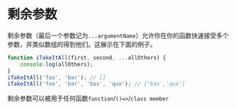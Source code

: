 # 剩余参数

剩余参数（最后一个参数记为`...argumentName`）允许你在你的函数快速接受多个参数，并类似数组的得到他们。这展示在下面的例子。
```ts
function iTakeItAll(first, second, ...allOthers) {
    console.log(allOthers);
}
iTakeItAll('foo', 'bar'); // []
iTakeItAll('foo', 'bar', 'bas', 'qux'); // ['bas','qux']
```

剩余参数可以被用于任何函数`function`/`()=>`/`class member`